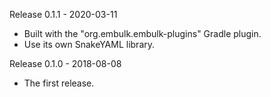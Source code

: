 Release 0.1.1 - 2020-03-11

* Built with the "org.embulk.embulk-plugins" Gradle plugin.
* Use its own SnakeYAML library.

Release 0.1.0 - 2018-08-08

* The first release.
